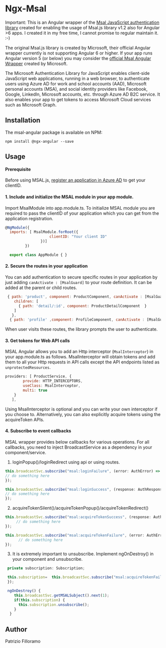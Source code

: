 # Ngx-Msal

Important: 
This is an Angular wrapper of the [Msal JavaScript authentication library](https://github.com/AzureAD/microsoft-authentication-library-for-js) created for enabling the usage of Msal.js library v1.2 also for Angular >6 apps. I created it in my free time, I cannot promise to regular maintain it. :-)

The original Msal.js library is created by Microsoft, their official Angular wrapper currently is not supporting Angular 6 or higher.
If your app runs Angular version 5 (or below) you may consider the [official Msal Angular Wrapper](https://github.com/AzureAD/microsoft-authentication-library-for-js/blob/dev/lib/msal-angular/README.md) created by Microsoft.

The Microsoft Authentication Library for JavaScript enables client-side JavaScript web applications, running in a web browser, to authenticate users using Azure AD for work and school accounts (AAD), Microsoft personal accounts (MSA), and social identity providers like Facebook, Google, LinkedIn, Microsoft accounts, etc. through Azure AD B2C service. It also enables your app to get tokens to access Microsoft Cloud services such as Microsoft Graph.

## Installation
The msal-angular package is available on NPM:

`npm install @ngx-angular --save`

## Usage

#### Prerequisite

Before using MSAL.js, [register an application in Azure AD](https://docs.microsoft.com/en-us/azure/active-directory/develop/quickstart-register-app) to get your clientID.

#### 1. Include and initialize the MSAL module in your app module.
Import MsalModule into app.module.ts. To initialize MSAL module you are required to pass the clientID of your application which you can get from the application registration.

```js
@NgModule({
  imports: [ MsalModule.forRoot({
                    clientID: "Your client ID"
                })]
         })

  export class AppModule { }
```

#### 2. Secure the routes in your application
You can add authentication to secure specific routes in your application by just adding `canActivate : [MsalGuard]` to your route definition. It can be added at the parent or child routes.

```js
 { path: 'product', component: ProductComponent, canActivate : [MsalGuard],
    children: [
      { path: 'detail/:id', component: ProductDetailComponent  }
    ]
   },
  { path: 'profile' ,component: ProfileComponent, canActivate : [MsalGuard] },
```

When user visits these routes, the library prompts the user to authenticate.

#### 3. Get tokens for Web API calls
MSAL Angular allows you to add an Http interceptor (`MsalInterceptor`) in your app.module.ts as follows. MsalInterceptor will obtain tokens and add them to all your Http requests in API calls except the API endpoints listed as `unprotectedResources`.

```js
providers: [ ProductService, {
        provide: HTTP_INTERCEPTORS,
        useClass: MsalInterceptor,
        multi: true
    }
   ],
 ```

Using MsalInterceptor is optional and you can write your own interceptor if you choose to. Alternatively, you can also explicitly acquire tokens using the acquireToken APIs.

#### 4. Subscribe to event callbacks

MSAL wrapper provides below callbacks for various operations. For all callbacks, you need to inject BroadcastService as a dependency in your component/service.

1. loginPopup()/loginRedirect using api or using routes.

```js
this.broadcastSvc.subscribe("msal:loginFailure", (error: AuthError) => {
// do something here
});

this.broadcastSvc.subscribe("msal:loginSuccess", (response: AuthResponse) => {
// do something here
});
```

2. acquireTokenSilent()/acquireTokenPopup()/acquireTokenRedirect()

```js
this.broadcastSvc.subscribe("msal:acquireTokenSuccess", (response: AuthResponse) => {
     // do something here
});

this.broadcastSvc.subscribe("msal:acquireTokenFailure", (error: AuthError) => {
      // do something here
});
```

3. It is extremely important to unsubscribe. Implement ngOnDestroy() in your component and unsubscribe.

```js
 private subscription: Subscription;

 this.subscription=  this.broadcastSvc.subscribe("msal:acquireTokenFailure", (payload) => {
 });

 ngOnDestroy() {
    this.broadcastSvc.getMSALSubject().next(1);
    if(this.subscription) {
      this.subscription.unsubscribe();
    }
  }
```




## Author
Patrizio Filloramo

